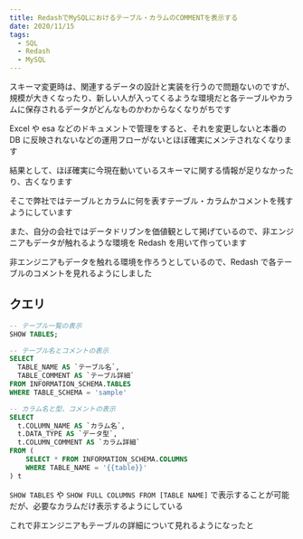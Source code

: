 ```yaml
---
title: RedashでMySQLにおけるテーブル・カラムのCOMMENTを表示する
date: 2020/11/15
tags:
  - SQL
  - Redash
  - MySQL
---
```


スキーマ変更時は、関連するデータの設計と実装を行うので問題ないのですが、規模が大きくなったり、新しい人が入ってくるような環境だと各テーブルやカラムに保存されるデータがどんなものかわからなくなりがちです

Excel や esa などのドキュメントで管理をすると、それを変更しないと本番の DB に反映されないなどの運用フローがないとほぼ確実にメンテされなくなります

結果として、ほぼ確実に今現在動いているスキーマに関する情報が足りなかったり、古くなります

そこで弊社ではテーブルとカラムに何を表すテーブル・カラムかコメントを残すようにしています

また、自分の会社ではデータドリブンを価値観として掲げているので、非エンジニアもデータが触れるような環境を Redash を用いて作っています

非エンジニアもデータを触れる環境を作ろうとしているので、Redash で各テーブルのコメントを見れるようにしました

## クエリ

```sql
-- テーブル一覧の表示
SHOW TABLES;
```

```sql
-- テーブル名とコメントの表示
SELECT
  TABLE_NAME AS `テーブル名`,
  TABLE_COMMENT AS `テーブル詳細`
FROM INFORMATION_SCHEMA.TABLES
WHERE TABLE_SCHEMA = 'sample'
```

```sql
-- カラム名と型、コメントの表示
SELECT
  t.COLUMN_NAME AS `カラム名`,
  t.DATA_TYPE AS `データ型`,
  t.COLUMN_COMMENT AS `カラム詳細`
FROM (
    SELECT * FROM INFORMATION_SCHEMA.COLUMNS
    WHERE TABLE_NAME = '{{table}}'
) t
```

`SHOW TABLES` や `SHOW FULL COLUMNS FROM [TABLE NAME]` で表示することが可能だが、必要なカラムだけ表示するようにしている

これで非エンジニアもテーブルの詳細について見れるようになったと
